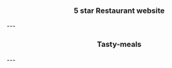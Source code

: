 <h3 style="text-align:center;">5 star Restaurant website </h3>
---
<h3 style="text-align:center;">Tasty-meals</h3>
---

